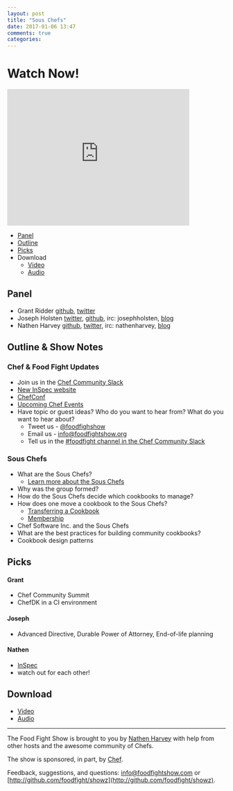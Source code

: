 ```yaml
---
layout: post
title: "Sous Chefs"
date: 2017-01-06 13:47
comments: true
categories:
---
```


# Watch Now!

<iframe width="420" height="315" src="http://www.youtube.com/embed/DYrCP_7_tCo" frameborder="0" allowfullscreen></iframe>

* [Panel](http://foodfightshow.org/2017/01/sous-chefs.html#panel)
* [Outline](http://foodfightshow.org/2017/01/sous-chefs.html#outline)
* [Picks](http://foodfightshow.org/2017/01/sous-chefs.html#picks)
* Download
  * [Video](http://youtu.be/DYrCP_7_tCo)
  * [Audio](http://traffic.libsyn.com/foodfight/FFS105.mp3)

<!-- more -->

Panel<a name="panel"></a>
-----

* Grant Ridder [github](https://github.com/shortdudey123), [twitter](https://twitter.com/shortdudey123)
* Joseph Holsten [twitter](https://twitter.com/josephholsten), [github](https://github.com/josephholsten), irc: josephholsten, [blog](http://blog.josephholsten.com/)
* Nathen Harvey [github](http://github.com/nathenharvey), [twitter](http://twitter.com/nathenharvey), irc: nathenharvey, [blog](http://nathenharvey.com)

Outline & Show Notes<a name="outline"></a>
-------

### Chef & Food Fight Updates

* Join us in the [Chef Community Slack](http://community-slack.chef.io/)
* [New InSpec website](http://inspec.io/)
* [ChefConf](https://chefconf.chef.io/2017/)
* [Upcoming Chef Events](https://events.chef.io/)
* Have topic or guest ideas?  Who do you want to hear from?  What do you want to hear about?
  * Tweet us - [@foodfighshow](https://twitter.com/foodfightshow)
  * Email us - [info@foodfightshow.org](mailto:info@foodfightshow.org)
  * Tell us in the [#foodfight channel in the Chef Community Slack](https://chefcommunity.slack.com/archives/foodfight)

### Sous Chefs

* What are the Sous Chefs?
  * [Learn more about the Sous Chefs](http://sous-chefs.org/)
* Why was the group formed?
* How do the Sous Chefs decide which cookbooks to manage?
* How does one move a cookbook to the Sous Chefs?
  * [Transferring a Cookbook](https://github.com/sous-chefs/meta/blob/master/transfering-a-cookbook.md)
  * [Membership](https://github.com/sous-chefs/meta/blob/master/membership.md)
* Chef Software Inc. and the Sous Chefs
* What are the best practices for building community cookbooks?
* Cookbook design patterns

Picks<a name="picks"></a>
-----

#### Grant

* Chef Community Summit
* ChefDK in a CI environment

#### Joseph

* Advanced Directive, Durable Power of Attorney, End-of-life planning

#### Nathen

* [InSpec](http://inspec.io/)
* watch out for each other!

Download
--------

* [Video](http://youtu.be/DYrCP_7_tCo)
* [Audio](http://traffic.libsyn.com/foodfight/FFS105.mp3)

<hr />

The Food Fight Show is brought to you by [Nathen Harvey](https://twitter.com/nathenharvey) with help from other hosts and the awesome community of Chefs.

The show is sponsored, in part, by [Chef](http://www.chef.io).

Feedback, suggestions, and questions:  [info@foodfightshow.com](mailto:info@foodfightshow.com) or  [http://github.com/foodfight/showz](http://github.com/foodfight/showz).

